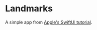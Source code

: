 # Landmarks

A simple app from [Apple's SwiftUI tutorial](https://developer.apple.com/tutorials/swiftui/creating-and-combining-views).
